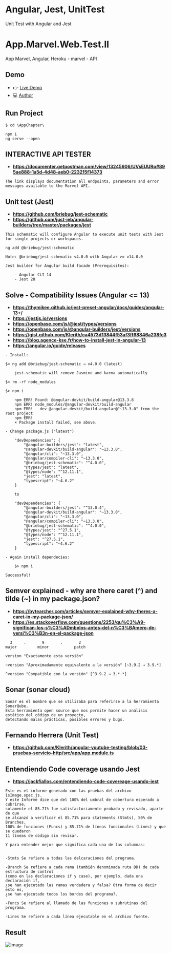 # Angular, Jest, UnitTest
Unit Test with Angular and Jest

# App.Marvel.Web.Test.II
App Marvel, Angular, Heroku - marvel - API


## Demo

- :point_right: [Live Demo](https://test-geo-app-marvel.web.app/)
- :computer: [Author](https://github.com/GeovannyDias)


## Run Project

```
$ cd \AppChapter\

npm i
ng serve --open

```

## INTERACTIVE API TESTER

* **https://documenter.getpostman.com/view/13245906/UVsEUURp#895ae888-1a5d-4d48-aeb0-223215f14373**

```
The link displays documentation all endpoints, parameters and error messages available to the Marvel API.

```

## Unit test (Jest)

* **https://github.com/briebug/jest-schematic**
* **https://github.com/just-jeb/angular-builders/tree/master/packages/jest**


```
This schematic will configure Angular to execute unit tests with Jest for single projects or workspaces.

ng add @briebug/jest-schematic

Note: @briebug/jest-schematic v4.0.0 with Angular >= v14.0.0

Jest builder for Angular build facade (Prerequisites):

    - Angular CLI 14
    - Jest 28

```

## Solve - Compatibility Issues (Angular <= 13)

* **https://thymikee.github.io/jest-preset-angular/docs/guides/angular-13+/**
* **https://jestjs.io/versions**
* **https://openbase.com/js/@jest/types/versions**
* **https://openbase.com/js/@angular-builders/jest/versions**
* **https://gist.github.com/Klerith/ca4573d13844f53af3ff68846a238fc3**
* **https://blog.agence-kse.fr/how-to-install-jest-in-angular-13**
* **https://angular.io/guide/releases**

```
- Install:

$> ng add @briebug/jest-schematic → v4.0.0 (latest)
    
    jest-schematic will remove Jasmine and karma automatically

$> rm -rf node_modules

$> npm i

    npm ERR! Found: @angular-devkit/build-angular@13.3.8
    npm ERR! node_modules/@angular-devkit/build-angular
    npm ERR!   dev @angular-devkit/build-angular@"~13.3.0" from the root project
    npm ERR!
    × Package install failed, see above.

- Change package.js ("latest")

    "devDependencies": {
        "@angular-builders/jest": "latest",
        "@angular-devkit/build-angular": "~13.3.0",
        "@angular/cli": "~13.3.0",
        "@angular/compiler-cli": "~13.3.0",
        "@briebug/jest-schematic": "^4.0.0",
        "@types/jest": "latest",
        "@types/node": "^12.11.1",
        "jest": "latest",
        "typescript": "~4.6.2"
    }

    to

    "devDependencies": {
        "@angular-builders/jest": "^13.0.4",
        "@angular-devkit/build-angular": "~13.3.0",
        "@angular/cli": "~13.3.0",
        "@angular/compiler-cli": "~13.3.0",
        "@briebug/jest-schematic": "^4.0.0",
        "@types/jest": "^27.5.1",
        "@types/node": "^12.11.1",
        "jest": "^27.5.1",
        "typescript": "~4.6.2"
    }

- Again install dependecies:

    $> npm i

Successful!

```

## Semver explained - why are there caret (^) and tilde (~) in my package.json?

* **https://bytearcher.com/articles/semver-explained-why-theres-a-caret-in-my-package-json/**
* **https://es.stackoverflow.com/questions/2253/qu%C3%A9-significan-los-s%C3%ADmbolos-antes-del-n%C3%BAmero-de-versi%C3%B3n-en-el-package-json**

```
  3   	.   	9	    .	    2
major		  minor		      patch

version "Exactamente esta versión"

~version "Aproximadamente equivalente a la versión" [~3.9.2 → 3.9.*]

^version "Compatible con la versión" [^3.9.2 → 3.*.*]

```

## Sonar (sonar cloud)

```
Sonar es el nombre que se utilizaba para referirse a la herramienta SonarQube.
Esta herramienta open source que nos permite hacer un análisis estático del código de un proyecto,
detectando malas prácticas, posibles errores y bugs.
```

## Fernando Herrera (Unit Test)
* **https://github.com/Klerith/angular-youtube-testing/blob/03-pruebas-servicio-http/src/app/app.module.ts**



## Entendiendo Code coverage usando Jest
* **https://jackfiallos.com/entendiendo-code-covereage-usando-jest**

```
Este es el informe generado con las pruebas del archivo isImage.spec.js. 
Y este Informe dice que del 100% del umbral de cobertura esperado a cubrirse, 
solamente el 85.71% fue satisfactoriamente probado y revisado, aparte de que 
se alcanzó a verificar el 85.71% para statements (Stmts), 50% de Branches, 
100% de funciones (Funcs) y 85.71% de líneas funcionales (Lines) y que se quedaron 
11 líneas de código sin revisar.

Y para entender mejor que significa cada una de las columnas:


-Stmts Se refiere a todas las delcaraciones del programa.

-Branch Se refiere a cada rama (también denominada ruta DD) de cada estructura de control 
(como en las declaraciones if y case), por ejemplo, dada una declaración if, 
¿se han ejecutado las ramas verdadera y falsa? Otra forma de decir esto es, 
¿se han ejecutado todos los bordes del programa?.

-Funcs Se refiere al llamado de las funciones o subrutinas del programa.

-Lines Se refiere a cada línea ejecutable en el archivo fuente.

```


## Result

![image](https://user-images.githubusercontent.com/23192401/160305856-a2d15c63-eea7-4ff9-8d77-50ae1bedd7f2.png)

